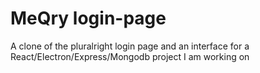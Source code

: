 # MeQry login-page
A clone of the pluralright login page and an interface for a React/Electron/Express/Mongodb project I am working on
